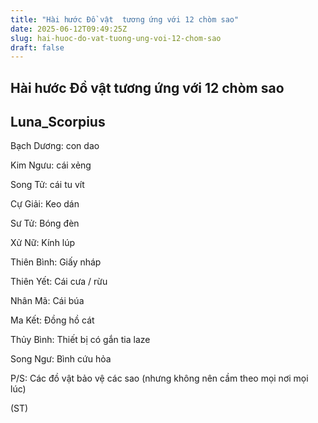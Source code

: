 ```yaml
---
title: "Hài hước Đồ vật  tương ứng với 12 chòm sao"
date: 2025-06-12T09:49:25Z
slug: hai-huoc-do-vat-tuong-ung-voi-12-chom-sao
draft: false
---
```


## Hài hước Đồ vật  tương ứng với 12 chòm sao

## Luna_Scorpius

Bạch Dương: con dao

Kim Ngưu: cái xẻng

Song Tử: cái tu vít

Cự Giải: Keo dán

Sư Tử: Bóng đèn

Xử Nữ: Kính lúp

Thiên Bình: Giấy nháp

Thiên Yết: Cái cưa / rừu

Nhân Mã: Cái búa

Ma Kết: Đồng hồ cát

Thủy Bình: Thiết bị có gắn tia laze

Song Ngư: Bình cứu hỏa

P/S: Các đồ vật bảo vệ các sao (nhưng không nên cầm theo mọi nơi mọi lúc)

(ST)